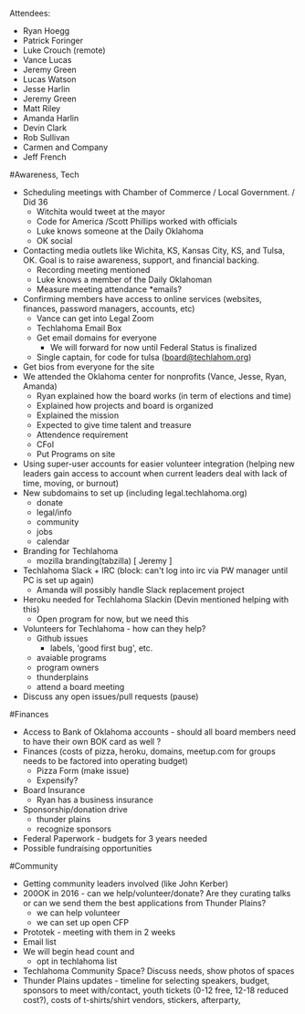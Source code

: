 Attendees:
  - Ryan Hoegg
  - Patrick Foringer
  - Luke Crouch (remote)
  - Vance Lucas
  - Jeremy Green
  - Lucas Watson
  - Jesse Harlin
  - Jeremy Green
  - Matt Riley
  - Amanda Harlin
  - Devin Clark
  - Rob Sullivan
  - Carmen and Company
  - Jeff French
  
#Awareness, Tech

* Scheduling meetings with Chamber of Commerce / Local Government. / Did 36
  * Witchita would tweet at the mayor
  * Code for America /Scott Phillips worked with officials
  * Luke knows someone at the Daily Oklahoma
  * OK social
* Contacting media outlets like Wichita, KS, Kansas City, KS, and Tulsa, OK. Goal is to raise awareness, support, and financial backing.
  * Recording meeting mentioned
  * Luke knows a member of the Daily Oklahoman
  * Measure meeting attendance
    *emails?
* Confirming members have access to online services (websites, finances, password managers, accounts, etc)
  * Vance can get into Legal Zoom
  * Techlahoma Email Box
  * Get email domains for everyone
    * We will forward for now until Federal Status is finalized
  * Single captain, for code for tulsa (board@techlahom.org)
* Get bios from everyone for the site
* We attended the Oklahoma center for nonprofits (Vance, Jesse, Ryan, Amanda)
  * Ryan explained how the board works (in term of elections and time)
  * Explained how projects and board is organized
  * Explained the mission
  * Expected to give time talent and treasure
  * Attendence requirement
  * CFoI
  * Put Programs on site
* Using super-user accounts for easier volunteer integration (helping new leaders gain access to account when current leaders deal with lack of time, moving, or burnout)
* New subdomains to set up (including legal.techlahoma.org)
  * donate
  * legal/info
  * community
  * jobs
  * calendar
* Branding for Techlahoma
  * mozilla branding(tabzilla) [ Jeremy ]
* Techlahoma Slack + IRC (block: can't log into irc via PW manager until PC is set up again)
  * Amanda will possibly handle Slack replacement project
* Heroku needed for Techlahoma Slackin (Devin mentioned helping with this)
  * Open program for now, but we need this
* Volunteers for Techlahoma - how can they help?
  * Github issues
    * labels, 'good first bug', etc.
  * avaiable programs
  * program owners
  * thunderplains
  * attend a board meeting
* Discuss any open issues/pull requests (pause)

#Finances

* Access to Bank of Oklahoma accounts - should all board members need to have their own BOK card as well ?
* Finances (costs of pizza, heroku, domains, meetup.com for groups needs to be factored into operating budget)
  * Pizza Form (make issue)
  * Expensify? 
* Board Insurance
  * Ryan has a business insurance
* Sponsorship/donation drive
  * thunder plains
  * recognize sponsors
* Federal Paperwork - budgets for 3 years needed
* Possible fundraising opportunities

#Community

* Getting community leaders involved (like John Kerber)
* 200OK in 2016 - can we help/volunteer/donate? Are they curating talks or can we send them the best applications from Thunder Plains?
  * we can help volunteer
  * we can set up open CFP
* Prototek - meeting with them in 2 weeks
* Email list
* We will begin head count and
  * opt in techlahoma list
* Techlahoma Community Space? Discuss needs, show photos of spaces
* Thunder Plains updates - timeline for selecting speakers, budget, sponsors to meet with/contact, youth tickets (0-12 free, 12-18 reduced cost?), costs of t-shirts/shirt vendors, stickers, afterparty,
